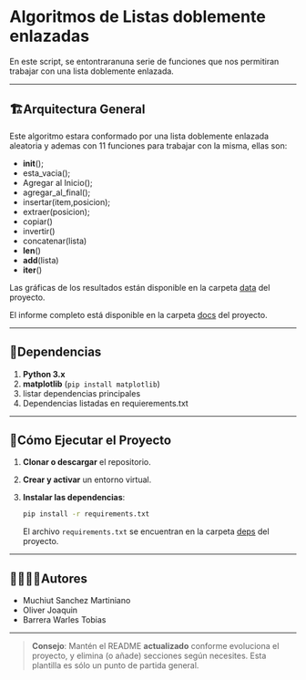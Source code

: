 # Algoritmos de Listas doblemente enlazadas


En este script, se entontraranuna serie de funciones que nos permitiran trabajar con una lista doblemente enlazada.

---
## 🏗Arquitectura General

Este algoritmo estara conformado por una lista doblemente enlazada aleatoria y ademas con 11 funciones para trabajar con la misma, ellas son:
- __init__();
- esta_vacia();
- Agregar al Inicio();
- agregar_al_final();
- insertar(item,posicion);
- extraer(posicion);
- copiar()
- invertir()
- concatenar(lista)
- __len__()
- __add__(lista)
- __iter__()

Las gráficas de los resultados están disponible en la carpeta [data](./data) del proyecto.

El informe completo está disponible en la carpeta [docs](./docs) del proyecto.

---
## 📑Dependencias

1. **Python 3.x**
2. **matplotlib** (`pip install matplotlib`)
3. listar dependencias principales
4. Dependencias listadas en requierements.txt

---
## 🚀Cómo Ejecutar el Proyecto
1. **Clonar o descargar** el repositorio.

2. **Crear y activar** un entorno virtual.

3. **Instalar las dependencias**:
   ```bash
   pip install -r requirements.txt
   ```
   El archivo `requirements.txt` se encuentran en la carpeta [deps](./deps) del proyecto.

---
## 🙎‍♀️🙎‍♂️Autores

- Muchiut Sanchez Martiniano
- Oliver Joaquin
- Barrera Warles Tobias

---

> **Consejo**: Mantén el README **actualizado** conforme evoluciona el proyecto, y elimina (o añade) secciones según necesites. Esta plantilla es sólo un punto de partida general.
